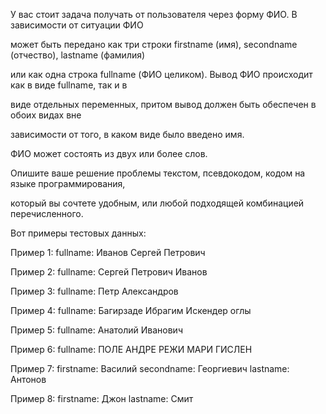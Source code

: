 
У вас стоит задача получать от пользователя через форму ФИО. В зависимости от ситуации ФИО

может быть передано как три строки firstname (имя), secondname (отчество), lastname (фамилия)

или как одна строка fullname (ФИО целиком). Вывод ФИО происходит как в виде fullname, так и в

виде отдельных переменных, притом вывод должен быть обеспечен в обоих видах вне

зависимости от того, в каком виде было введено имя.

ФИО может состоять из двух или более слов.

Опишите ваше решение проблемы текстом, псевдокодом, кодом на языке программирования,

который вы сочтете удобным, или любой подходящей комбинацией перечисленного.

Вот примеры тестовых данных:

Пример 1: fullname: Иванов Сергей Петрович

Пример 2: fullname: Сергей Петрович Иванов

Пример 3: fullname: Петр Александров

Пример 4: fullname: Багирзаде Ибрагим Искендер оглы

Пример 5: fullname: Анатолий Иванович

Пример 6: fullname: ПОЛЕ АНДРЕ РЕЖИ МАРИ ГИСЛЕН

Пример 7: firstname: Василий secondname: Георгиевич lastname: Антонов

Пример 8: firstname: Джон lastname: Смит
